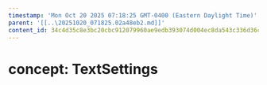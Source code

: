 ```yaml
---
timestamp: 'Mon Oct 20 2025 07:18:25 GMT-0400 (Eastern Daylight Time)'
parent: '[[..\20251020_071825.02a48eb2.md]]'
content_id: 34c4d35c8e3bc20cbc912079960ae9edb393074d004ec8da543c336d36c6c954
---
```


# concept: TextSettings
